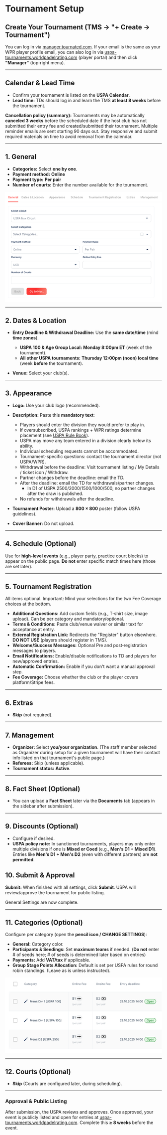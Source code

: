 # Tournament Setup

## Create Your Tournament (TMS → "+ Create → Tournament")

You can log in via [manager.tournated.com](https://manager.tournated.com). If your email is the same as your WPR player profile email, you can also log in via [uspa-tournaments.worldpadelrating.com](https://uspa-tournaments.worldpadelrating.com) (player portal) and then click **"Manager"** (top‑right menu).

---

## Calendar & Lead Time

- Confirm your tournament is listed on the **USPA Calendar**.
- **Lead time:** TDs should log in and learn the TMS **at least 8 weeks** before the tournament.

**Cancellation policy (summary):** Tournaments may be automatically **canceled 3 weeks** before the scheduled date if the host club has not submitted their entry fee and created/submitted their tournament. Multiple reminder emails are sent starting 90 days out. Stay responsive and submit required materials on time to avoid removal from the calendar.

---

## 1. General

- **Categories:** Select **one by one**.
- **Payment method:** **Online**
- **Payment type:** **Per pair**
- **Number of courts:** Enter the number available for the tournament.

![GeneralImage](../.gitbook/assets/screen_1b.png)

---

## 2. Dates & Location

- **Entry Deadline & Withdrawal Deadline:** Use the **same date/time** (mind **time zones**).

  - **USPA 100 & Age Group Local:** **Monday 8:00pm ET** (week of the tournament).
  - **All other USPA tournaments:** **Thursday 12:00pm (noon) local time** (week **before** the tournament).

- **Venue:** Select your club(s).

---

## 3. Appearance

- **Logo:** Use your club logo (recommended).

- **Description:** Paste this **mandatory text**:

  - Players should enter the division they would prefer to play in.
  - If oversubscribed, USPA rankings + WPR ratings determine placement (see [USPA Rule Book](https://padelusa.org/competition/rules-and-regulations/)).
  - USPA may move any team entered in a division clearly below its ability.
  - Individual scheduling requests cannot be accommodated.
  - Tournament-specific questions: contact the tournament director (not USPA/WPR).
  - Withdrawal before the deadline: Visit tournament listing / My Details / ticket icon / Withdraw.
  - Partner changes before the deadline: email the TD.
  - After the deadline: email the TD for withdrawals/partner changes.
    - In D1 of USPA 2500/2000/1500/1000/500, no partner changes after the draw is published.
  - No refunds for withdrawals after the deadline.

- **Tournament Poster:** Upload a **800 × 800** poster (follow USPA guidelines).

- **Cover Banner:** Do not upload.

---

## 4. Schedule (Optional)

Use for **high‑level events** (e.g., player party, practice court blocks) to appear on the public page. **Do not** enter specific match times here (those are set later).

---

## 5. Tournament Registration

All items optional. Important: Mind your selections for the two Fee Coverage choices at the bottom.

- **Additional Questions:** Add custom fields (e.g., T‑shirt size, image upload). Can be per category and mandatory/optional.
- **Terms & Conditions:** Paste club/venue waiver or similar text for acceptance at entry.
- **External Registration Link:** Redirects the "Register" button elsewhere. **DO NOT USE** (players should register in TMS).
- **Welcome/Success Messages:** Optional Pre and post‑registration messages to players.
- **Email Notifications:** Enable/disable notifications to TD and players for new/approved entries.
- **Automatic Confirmation:** Enable if you don't want a manual approval step.
- **Fee Coverage:** Choose whether the club or the player covers platform/Stripe fees.

---

## 6. Extras

- **Skip** (not required).

---

## 7. Management

- **Organizer:** Select **you/your organization**. (The staff member selected as Organizer during setup for a given tournament will have their contact info listed on that tournament's public page.)
- **Referees:** Skip (unless applicable).
- **Tournament status:** **Active**.

---

## 8. Fact Sheet (Optional)

- You can upload a **Fact Sheet** later via the **Documents** tab (appears in the sidebar after submission).

---

## 9. Discounts (Optional)

- Configure if desired.
- **USPA policy note:** In sanctioned tournaments, players may only enter multiple divisions if one is **Mixed or Coed** (e.g., **Men's D1 + Mixed D1**). Entries like **Men's D1 + Men's D2** (even with different partners) are **not permitted**.

## 10. Submit & Approval

**Submit:** When finished with all settings, click **Submit**. USPA will review/approve the tournament for public listing.

General Settings are now complete.

---

## 11. Categories (Optional)

Configure per category (open the **pencil icon / CHANGE SETTINGS**):

- **General:** Category color.
- **Participants & Seedings:** Set **maximum teams** if needed. (**Do not** enter # of seeds here; # of seeds is determined later based on entries)
- **Payments:** Add **VAT/tax** if applicable.
- **Group Stage Points Allocation:** Default is set per USPA rules for round robin standings. (Leave as is unless instructed).

![CategoryImage](../.gitbook/assets/screen_2.png)

---

## 12. Courts (Optional)

- **Skip** (Courts are configured later, during scheduling).

---

### Approval & Public Listing

After submission, the USPA reviews and approves. Once approved, your event is publicly listed and open for entries at [uspa-tournaments.worldpadelrating.com](https://uspa-tournaments.worldpadelrating.com). Complete this **≥ 8 weeks** before the event.
